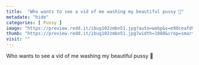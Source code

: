 ```yaml
---
title:  "Who wants to see a vid of me washing my beautiful pussy 👅"
metadate: "hide"
categories: [ Pussy ]
image: "https://preview.redd.it/ibug102zmbn51.jpg?auto=webp&s=e90ceafd91a70b4e788f585d6d9375dcfb6c0f18"
thumb: "https://preview.redd.it/ibug102zmbn51.jpg?width=1080&crop=smart&auto=webp&s=e5807bb53ba29cc06192deb52a01654c2efa956e"
visit: ""
---
```

Who wants to see a vid of me washing my beautiful pussy 👅
